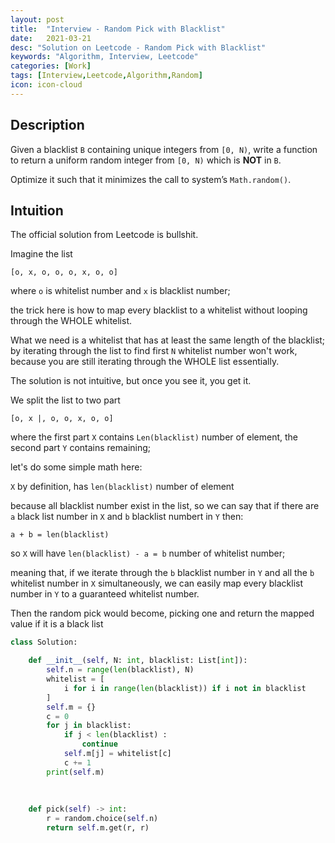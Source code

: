 ```yaml
---
layout: post
title:  "Interview - Random Pick with Blacklist"
date:   2021-03-21
desc: "Solution on Leetcode - Random Pick with Blacklist"
keywords: "Algorithm, Interview, Leetcode"
categories: [Work]
tags: [Interview,Leetcode,Algorithm,Random]
icon: icon-cloud
---
```


## Description

Given a blacklist `B` containing unique integers from `[0, N)`, write a function to return a uniform random integer from `[0, N)` which is **NOT** in `B`.

Optimize it such that it minimizes the call to system’s `Math.random()`.



## Intuition

The official solution from Leetcode is bullshit.

Imagine the list 

`[o, x, o, o, o, x, o, o]`

where `o` is whitelist number and `x` is blacklist number;

the trick here is how to map every blacklist to a whitelist without looping through the WHOLE whitelist.

What we need is a whitelist that has at least the same length of the blacklist; by iterating through the list to find first `N` whitelist number won't work, because you are still iterating through the WHOLE list essentially.



The solution is not intuitive, but once you see it, you get it.



We split the list to two part

`[o, x |, o, o, x, o, o]`

where the first part `X` contains `Len(blacklist)` number of element, the second part `Y` contains remaining;

let's do some simple math here:

`X` by definition, has `len(blacklist)` number of element

because all blacklist number exist in the list, so we can say that if there are `a` black list number in `X` and `b` blacklist numbert in `Y` then:

`a + b = len(blacklist)`

so `X` will have `len(blacklist) - a = b` number of whitelist number;

meaning that, if we iterate through the `b` blacklist number in `Y` and all the `b`  whitelist number in `X` simultaneously, we can easily map every blacklist number in `Y` to a guaranteed whitelist number.



Then the random pick would become, picking one and return the mapped value if it is a black list

```python
class Solution:

    def __init__(self, N: int, blacklist: List[int]):
        self.n = range(len(blacklist), N)
        whitelist = [
            i for i in range(len(blacklist)) if i not in blacklist
        ]
        self.m = {}
        c = 0
        for j in blacklist:
            if j < len(blacklist) :
                continue
            self.m[j] = whitelist[c]
            c += 1
        print(self.m)
                
            
        
    def pick(self) -> int:
        r = random.choice(self.n)
        return self.m.get(r, r)
```

